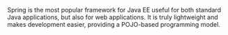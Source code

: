 Spring is the most popular framework for Java EE useful for both standard Java applications, but also for web applications. It is truly lightweight and makes development easier, providing a POJO-based programming model.